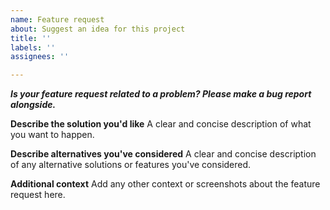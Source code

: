 ```yaml
---
name: Feature request
about: Suggest an idea for this project
title: ''
labels: ''
assignees: ''

---
```


***Is your feature request related to a problem? Please make a bug report alongside.***

**Describe the solution you'd like**
A clear and concise description of what you want to happen.

**Describe alternatives you've considered**
A clear and concise description of any alternative solutions or features you've considered.

**Additional context**
Add any other context or screenshots about the feature request here.
